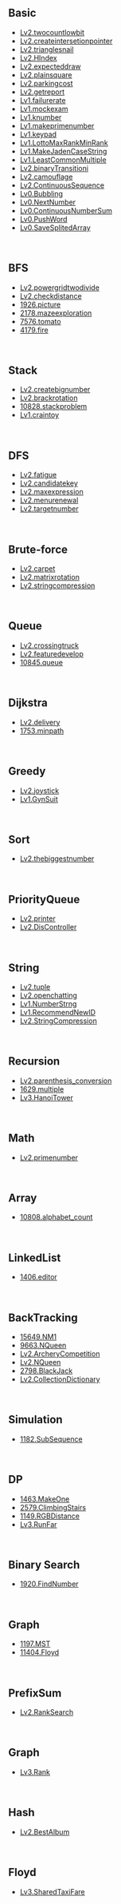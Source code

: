 
## Basic
- [Lv2.twocountlowbit](https://programmers.co.kr/learn/courses/30/lessons/77885?language=kotlin)
- [Lv2.createintersetionpointer](https://programmers.co.kr/learn/courses/30/lessons/87377?language=kotlin)
- [Lv2.trianglesnail](https://programmers.co.kr/learn/courses/30/lessons/68645?language=kotlin)
- [Lv2.HIndex](https://programmers.co.kr/learn/courses/30/lessons/42747?language=kotlin)
- [Lv2.expecteddraw](https://programmers.co.kr/learn/courses/30/lessons/12985?language=kotlin)
- [Lv2.plainsquare](https://programmers.co.kr/learn/courses/30/lessons/62048?language=kotlin)
- [Lv2.parkingcost](https://programmers.co.kr/learn/courses/30/lessons/92341?language=kotlin)
- [Lv2.getreport](https://programmers.co.kr/learn/courses/30/lessons/92334?language=kotlin)
- [Lv1.failurerate](https://programmers.co.kr/learn/courses/30/lessons/42889?language=kotlin)
- [Lv1.mockexam](https://programmers.co.kr/learn/courses/30/lessons/42840?language=kotlin)
- [Lv1.knumber](https://school.programmers.co.kr/learn/courses/30/lessons/42748?language=kotlin)
- [Lv1.makeprimenumber](https://school.programmers.co.kr/learn/courses/30/lessons/12977?language=kotlin#)
- [Lv1.keypad](https://school.programmers.co.kr/learn/courses/30/lessons/67256?language=kotlin)
- [Lv1.LottoMaxRankMinRank](https://school.programmers.co.kr/learn/courses/30/lessons/77484?language=kotlin)
- [Lv1.MakeJadenCaseString](https://school.programmers.co.kr/learn/courses/30/lessons/12951?language=kotlin)
- [Lv1.LeastCommonMultiple](https://school.programmers.co.kr/learn/courses/30/lessons/12953?language=kotlin)
- [Lv2.binaryTransitioni](https://school.programmers.co.kr/learn/courses/30/lessons/70129)
- [Lv2.camouflage](https://school.programmers.co.kr/learn/courses/30/lessons/42578)
- [Lv2.ContinuousSequence](https://school.programmers.co.kr/learn/courses/30/lessons/131701)
- [Lv0.Bubbling](https://school.programmers.co.kr/learn/courses/30/lessons/120956)
- [Lv0.NextNumber](https://school.programmers.co.kr/learn/courses/30/lessons/120924)
- [Lv0.ContinuousNumberSum](https://school.programmers.co.kr/learn/courses/30/lessons/120923)
- [Lv0.PushWord](https://school.programmers.co.kr/learn/courses/30/lessons/120921)
- [Lv0.SaveSplitedArray](https://school.programmers.co.kr/learn/courses/30/lessons/120913)
<br>

## BFS
- [Lv2.powergridtwodivide](https://programmers.co.kr/learn/courses/30/lessons/86971?language=kotlin)
- [Lv2.checkdistance](https://programmers.co.kr/learn/courses/30/lessons/81302?language=kotlin)
- [1926.picture](https://www.acmicpc.net/problem/1926)
- [2178.mazeexploration](https://www.acmicpc.net/problem/2178)
- [7576.tomato](https://www.acmicpc.net/problem/7576)
- [4179.fire](https://www.acmicpc.net/problem/4179)
<br>

## Stack
- [Lv2.createbignumber](https://programmers.co.kr/learn/courses/30/lessons/42883?language=kotlin)
- [Lv2.brackrotation](https://programmers.co.kr/learn/courses/30/lessons/76502?language=kotlin)
- [10828.stackproblem](https://www.acmicpc.net/problem/10828)
- [Lv1.craintoy](https://school.programmers.co.kr/learn/courses/30/lessons/64061?language=kotlin)
<br>

## DFS
- [Lv2.fatigue](https://programmers.co.kr/learn/courses/30/lessons/87946?language=kotlin)
- [Lv2.candidatekey](https://programmers.co.kr/learn/courses/30/lessons/42890?language=kotlin)
- [Lv2.maxexpression](https://programmers.co.kr/learn/courses/30/lessons/67257?language=kotlin)
- [Lv2.menurenewal](https://programmers.co.kr/learn/courses/30/lessons/72411?language=kotlin)
- [Lv2.targetnumber](https://school.programmers.co.kr/learn/courses/30/lessons/43165?language=kotlin)
<br>

## Brute-force
- [Lv2.carpet](https://programmers.co.kr/learn/courses/30/lessons/42842?language=kotlin)
- [Lv2.matrixrotation](https://programmers.co.kr/learn/courses/30/lessons/77485?language=kotlin)
- [Lv2.stringcompression](https://programmers.co.kr/learn/courses/30/lessons/60057?language=kotlin#)
<br>

## Queue
- [Lv2.crossingtruck](https://programmers.co.kr/learn/courses/30/lessons/42583?language=kotlin)
- [Lv2.featuredevelop](https://programmers.co.kr/learn/courses/30/lessons/42586?language=kotlin)
- [10845.queue](https://www.acmicpc.net/problem/10845)
<br>

## Dijkstra
- [Lv2.delivery](https://programmers.co.kr/learn/courses/30/lessons/12978?language=kotlin)
- [1753.minpath](https://www.acmicpc.net/problem/1753)
<br>

## Greedy
- [Lv2.joystick](https://programmers.co.kr/learn/courses/30/lessons/42860?language=kotlin)
- [Lv1.GynSuit](https://programmers.co.kr/learn/courses/30/lessons/42862?language=kotlin)
<br>

## Sort
- [Lv2.thebiggestnumber](https://programmers.co.kr/learn/courses/30/lessons/42746?language=kotlin)
<br>

## PriorityQueue
- [Lv2.printer](https://programmers.co.kr/learn/courses/30/lessons/42587?language=kotlin)
- [Lv2.DisController](https://programmers.co.kr/learn/courses/30/lessons/42627?language=kotlin)
<br>

## String
- [Lv2.tuple](https://programmers.co.kr/learn/courses/30/lessons/64065?language=kotlin)
- [Lv2.openchatting](https://programmers.co.kr/learn/courses/30/lessons/42888?language=kotlin)
- [Lv1.NumberStrng](https://school.programmers.co.kr/learn/courses/30/lessons/81301?language=kotlin)
- [Lv1.RecommendNewID](https://school.programmers.co.kr/learn/courses/30/lessons/72410?language=kotlin)
- [Lv2.StringCompression](https://school.programmers.co.kr/learn/courses/30/lessons/60057?language=kotlin#)
<br>

## Recursion
- [Lv2.parenthesis_conversion](https://programmers.co.kr/learn/courses/30/lessons/60058?language=kotlin)
- [1629.multiple](https://www.acmicpc.net/problem/1629)
- [Lv3.HanoiTower](https://programmers.co.kr/learn/courses/30/lessons/12946?language=kotlin)
<br>

## Math
- [Lv2.primenumber](https://programmers.co.kr/learn/courses/30/lessons/92335?language=kotlin)
<br>

## Array
- [10808.alphabet_count](https://www.acmicpc.net/problem/10808)
<br>

## LinkedList
- [1406.editor](https://www.acmicpc.net/problem/1406)
<br>

## BackTracking
- [15649.NM1](https://www.acmicpc.net/problem/15649)
- [9663.NQueen](https://www.acmicpc.net/problem/9663)
- [Lv2.ArcheryCompetition](https://programmers.co.kr/learn/courses/30/lessons/92342?language=kotlin)
- [Lv2.NQueen](https://programmers.co.kr/learn/courses/30/lessons/12952?language=kotlin)
- [2798.BlackJack](https://www.acmicpc.net/problem/2798)
- [Lv2.CollectionDictionary](https://school.programmers.co.kr/learn/courses/30/lessons/84512)
<br>

## Simulation
- [1182.SubSequence](https://www.acmicpc.net/problem/1182)
<br>

## DP
- [1463.MakeOne](https://www.acmicpc.net/problem/1463)
- [2579.ClimbingStairs](https://www.acmicpc.net/problem/2579)
- [1149.RGBDistance](https://www.acmicpc.net/problem/1149)
- [Lv3.RunFar](https://programmers.co.kr/learn/courses/30/lessons/12914?language=kotlin)
<br>

## Binary Search
- [1920.FindNumber](https://www.acmicpc.net/problem/1920)
<br>

## Graph
- [1197.MST](https://www.acmicpc.net/problem/1197)
- [11404.Floyd](https://www.acmicpc.net/problem/11404)
<br>

## PrefixSum
- [Lv2.RankSearch](https://programmers.co.kr/learn/courses/30/lessons/72412?language=kotlin)
<br>

## Graph
- [Lv3.Rank](https://programmers.co.kr/learn/courses/30/lessons/49191?language=kotlin)
<br>

## Hash
- [Lv2.BestAlbum](https://programmers.co.kr/learn/courses/30/lessons/42579?language=kotlin)
<br>

## Floyd
- [Lv3.SharedTaxiFare](https://programmers.co.kr/learn/courses/30/lessons/72413?language=kotlin)
<br>
